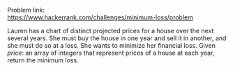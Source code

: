 Problem link: </br>
https://www.hackerrank.com/challenges/minimum-loss/problem

Lauren has a chart of distinct projected prices for a house over the next several years. She must buy the house in one year and sell it in another, and she must do so at a loss. She wants to minimize her financial loss. 
Given *price*: an array of integers that represent prices of a house at each year, return the minimum loss.